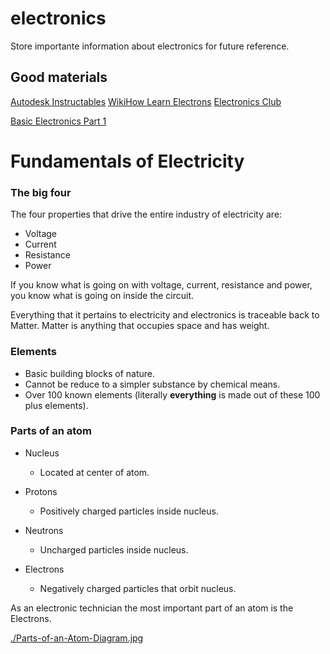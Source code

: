 # electronics
Store importante information about electronics for future reference.

## Good materials

[Autodesk Instructables](https://www.instructables.com/Electronics-for-Absolute-Beginners-Study-Guide/)
[WikiHow Learn Electrons](https://www.wikihow.com/Learn-Electronics)
[Electronics Club](https://electronicsclub.info/study.htm)

[Basic Electronics Part 1](https://www.youtube.com/watch?v=nb4ovfwqup8)


# Fundamentals of Electricity

### The big four

The four properties that drive the entire industry of electricity are:

- Voltage
- Current
- Resistance
- Power

If you know what is going on with voltage, current, resistance and power, you know what is going on inside the circuit.

Everything that it pertains to electricity and electronics is traceable back to Matter. Matter is anything that occupies space and has weight.

### Elements

- Basic building blocks of nature.
- Cannot be reduce to a simpler substance by chemical means.
- Over 100 known elements (literally **everything** is made out of these 100 plus elements).

### Parts of an atom

- Nucleus
  - Located at center of atom.

- Protons
  - Positively charged particles inside nucleus.

- Neutrons
  - Uncharged particles inside nucleus.

- Electrons
  - Negatively charged particles that orbit nucleus.

As an electronic technician the most important part of an atom is the Electrons.

[./Parts-of-an-Atom-Diagram.jpg](./Parts-of-an-Atom-Diagram.jpg)
